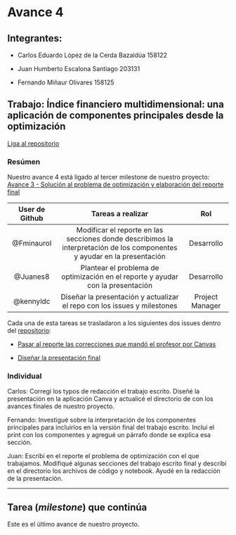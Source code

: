 # Avance 4

## Integrantes:

* Carlos Eduardo López de la Cerda Bazaldúa 158122

* Juan Humberto Escalona Santiago 203131

* Fernando Miñaur Olivares 158125

## Trabajo: Índice financiero multidimensional: una aplicación de componentes principales desde la optimización

[Liga al repositorio](https://github.com/kennyldc/proyecto_final_opt21_eq8)

### Resúmen

Nuestro avance 4 está ligado al tercer milestone de nuestro proyecto: [Avance 3 - Solución al problema de optimización y elaboración del reporte final](https://github.com/kennyldc/proyecto_final_opt21_eq8/milestone/4)

User de Github | Tareas a realizar | Rol |
|:---:|:---:|:---:|
|@Fminaurol| Modificar el reporte en las secciones donde describimos la interpretación de los componentes y ayudar en la presentación | Desarrollo |
|@Juanes8| Plantear el problema de optimización en el reporte y ayudar con la presentación | Desarrollo |
|@kennyldc| Diseñar la presentación y actualizar el repo con los issues y milestones | Project Manager |

Cada una de esta tareas se trasladaron a los siguientes dos issues dentro del [repositorio](https://github.com/kennyldc/proyecto_final_opt21_eq8):

- [Pasar al reporte las correcciones que mandó el profesor por Canvas](https://github.com/kennyldc/proyecto_final_opt21_eq8/issues/19)

- [Diseñar la presentación final](https://github.com/kennyldc/proyecto_final_opt21_eq8/issues/20)


### Individual

Carlos: Corregí los typos de redacción el trabajo escrito. Diseñé la presentación en la aplicación Canva y actualicé el directorio de con los avances finales de nuestro proyecto.


Fernando: Investigué sobre la interpretación de los componentes principales para incluirlos en la versión final del trabajo escrito. Incluí el print con los componentes y agregué un párrafo donde se explica esa sección.

Juan: Escribí en el reporte el problema de optimización con el que trabajamos. Modifiqué algunas secciones del trabajo escrito final y describí en el directorio los archivos de código y notebook. Ayudé en la redacción de la presentación.

---

## Tarea (*milestone*) que continúa

Este es el último avance de nuestro proyecto.



